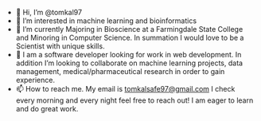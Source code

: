 - 👋 Hi, I’m @tomkal97
- 👀 I’m interested in machine learning and bioinformatics
- 🌱 I’m currently Majoring in Bioscience at a Farmingdale State College and Minoring in Computer Science.  In summation I would love to be a Scientist with unique skills. 
- 💞️ I am a software developer looking for work in web development. In addition I’m looking to collaborate on machine learning projects, data management, medical/pharmaceutical research in order to gain experience.  
- 📫 How to reach me. My email is tomkalsafe97@gmail.com I check every morning and every night feel free to reach out! I am eager to learn and do great work.

<!---
tomkal97/tomkal97 is a ✨ special ✨ repository because its `README.md` (this file) appears on your GitHub profile.
You can click the Preview link to take a look at your changes.
--->
